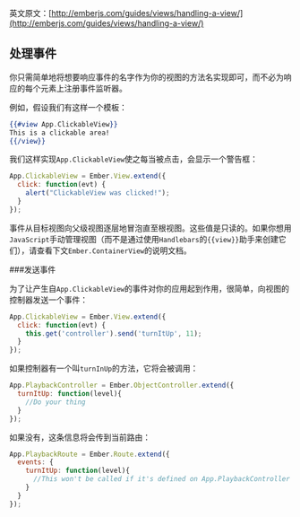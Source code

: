 英文原文：[http://emberjs.com/guides/views/handling-a-view/](http://emberjs.com/guides/views/handling-a-view/)

## 处理事件

你只需简单地将想要响应事件的名字作为你的视图的方法名实现即可，而不必为响应的每个元素上注册事件监听器。

例如，假设我们有这样一个模板：

```handlebars
{{#view App.ClickableView}}
This is a clickable area!
{{/view}}
```

我们这样实现`App.ClickableView`使之每当被点击，会显示一个警告框：

```javascript
App.ClickableView = Ember.View.extend({
  click: function(evt) {
    alert("ClickableView was clicked!");
  }
});
```

事件从目标视图向父级视图逐层地冒泡直至根视图。这些值是只读的。如果你想用`JavaScript`手动管理视图（而不是通过使用`Handlebars`的`{{view}}`助手来创建它们），请查看下文`Ember.ContainerView`的说明文档。

###发送事件

为了让产生自`App.ClickableView`的事件对你的应用起到作用，很简单，向视图的控制器发送一个事件：

```javascript
App.ClickableView = Ember.View.extend({
  click: function(evt) {
    this.get('controller').send('turnItUp', 11); 
  }
});
```

如果控制器有一个叫`turnInUp`的方法，它将会被调用：


```javascript
App.PlaybackController = Ember.ObjectController.extend({
  turnItUp: function(level){
    //Do your thing
  }
});
```

如果没有，这条信息将会传到当前路由：

```javascript
App.PlaybackRoute = Ember.Route.extend({
  events: {
    turnItUp: function(level){
      //This won't be called if it's defined on App.PlaybackController
    }
  }
});
```
